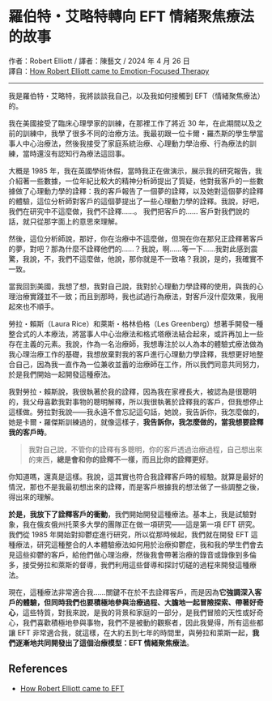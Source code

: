 # 羅伯特・艾略特轉向 EFT 情緒聚焦療法的故事<br>
作者：Robert Elliott / 譯者：陳藝文 / 2024 年 4 月 26 日<br>
譯自：[How Robert Elliott came to Emotion-Focused Therapy](https://youtube.com/watch?v=uTJh8PQKNco)

---

我是羅伯特・艾略特，我將談談我自己，以及我如何接觸到 EFT（情緒聚焦療法）的。

我在美國接受了臨床心理學家的訓練，在那裡工作了將近 30 年，在此期間以及之前的訓練中，我學了很多不同的治療方法。我最初跟一位卡爾・羅杰斯的學生學當事人中心治療法，然後我接受了家庭系統治療、心理動力學治療、行為療法的訓練，當時還沒有認知行為療法這回事。

大概是 1985 年，我在英國學術休假，當時我正在做演示，展示我的研究報告，我介紹著一些數據，一位年紀比較大的精神分析師提出了質疑，他對我客戶的一些數據做了心理動力學的詮釋：我的客戶報告了一個夢的詮釋，以及她對這個夢的詮釋的體驗，這位分析師對客戶的這個夢提出了一些心理動力學的詮釋。我說，好吧，我們在研究中不這麼做，我們不詮釋……。 我們把客戶的…… 客戶對我們說的話，就只從那字面上的意思來理解。

然後，這位分析師說，那好，你在治療中不這麼做，但現在你在那兒正詮釋著客戶的夢，對吧？那為什麼不詮釋他們的……？我說，啊……等一下……我對此感到震驚，我說，不，我們不這麼做，他說，那你就是不一致咯？我說，是的，我確實不一致。

當我回到美國，我想了想，我對自己說，我對於心理動力學詮釋的使用，與我的心理治療實踐並不一致；而且到那時，我也試過行為療法，對客戶沒什麼效果，我用起來也不順手。

勞拉・賴斯（Laura Rice）和萊斯・格林伯格（Les Greenberg）想著手開發一種整合式的人本療法，將當事人中心治療法和格式塔療法結合起來，或許再加上一些存在主義的元素。我說，作為一名治療師，我想專注於以人為本的體驗式療法做為我心理治療工作的基礎，我想放棄對我的客戶進行心理動力學詮釋，我想更好地整合自己，因為我一直作為一位兼收並蓄的治療師在工作，所以我們同意共同努力，於是我們開始一起開發這種療法。

我對勞拉・賴斯說，我很執著於我的詮釋，因為我在家裡長大，被認為是很聰明的，我父母喜歡我對事物的聰明解釋，所以我很執著於詮釋我的客戶，但我想停止這樣做。勞拉對我說——我永遠不會忘記這句話，她說，我告訴你，我怎麼做的，她是卡爾・羅傑斯訓練過的，就像這樣子，**我告訴你，我怎麼做的，當我想要詮釋我的客戶時**。
> 我對自己說，不管你的詮釋有多聰明，你的客戶透過治療過程，自己想出來的東西，**總是會和你的詮釋不一樣，而且比你的詮釋更好**。

你知道嗎，還真是這樣。我說，這其實也符合我詮釋客戶時的經驗。就算是最好的情況，那也不是我最初想出來的詮釋，而是客戶根據我的想法做了一些調整之後，得出來的理解。

**於是，我放下了詮釋客戶的衝動**，我們開始開發這種療法。基本上，我是試驗對象，我在俄亥俄州托萊多大學的團隊正在做一項研究——這是第一項 EFT 研究。我們從 1985 年開始對抑鬱症進行研究，所以從那時候起，我們就在開發 EFT 這種療法，研究這種整合的人本體驗療法如何用於治療抑鬱症，我和我的學生們會去見這些抑鬱的客戶，給他們做心理治療，然後我會帶著治療的錄音或錄像到多倫多，接受勞拉和萊斯的督導，我們利用這些督導和探討切磋的過程來開發這種療法。

現在，這種療法非常適合我……關鍵不在於不去詮釋客戶，而是因為**它強調深入客戶的體驗，但同時我們也要積極地參與治療過程、大膽地一起冒險探索、帶著好奇心**，這些特質，對我來說，是我的背景和家庭的一部分，是我們冒險的天性或好奇心，我們喜歡積極地參與事物，我們不是被動的觀察者，因此我覺得，所有這些都讓 EFT 非常適合我，就這樣，在大約五到七年的時間里，與勞拉和萊斯一起，**我們逐漸地共同開發出了這個治療模型：EFT 情緒聚焦療法**。

## References
- [How Robert Elliott came to EFT](s.htm?p=robert_eft)
